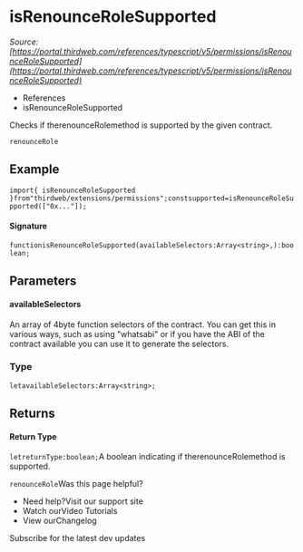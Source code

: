 # isRenounceRoleSupported

*Source: [https://portal.thirdweb.com/references/typescript/v5/permissions/isRenounceRoleSupported](https://portal.thirdweb.com/references/typescript/v5/permissions/isRenounceRoleSupported)*

* References
* isRenounceRoleSupported

Checks if therenounceRolemethod is supported by the given contract.

`renounceRole`
## Example

`import{ isRenounceRoleSupported }from"thirdweb/extensions/permissions";constsupported=isRenounceRoleSupported(["0x..."]);`
#### Signature

`functionisRenounceRoleSupported(availableSelectors:Array<string>,):boolean;`
## Parameters

#### availableSelectors

An array of 4byte function selectors of the contract. You can get this in various ways, such as using "whatsabi" or if you have the ABI of the contract available you can use it to generate the selectors.

### Type

`letavailableSelectors:Array<string>;`
## Returns

#### Return Type

`letreturnType:boolean;`A boolean indicating if therenounceRolemethod is supported.

`renounceRole`Was this page helpful?

* Need help?Visit our support site
* Watch ourVideo Tutorials
* View ourChangelog

Subscribe for the latest dev updates

